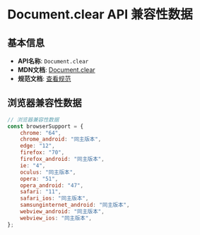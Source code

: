 # Document.clear API 兼容性数据

## 基本信息

- **API名称**: `Document.clear`
- **MDN文档**: [Document.clear](https://developer.mozilla.org/docs/Web/API/Document/clear)
- **规范文档**: [查看规范](https://html.spec.whatwg.org/multipage/obsolete.html#dom-document-clear)

## 浏览器兼容性数据

```javascript
// 浏览器兼容性数据
const browserSupport = {
    chrome: "64",
    chrome_android: "同主版本",
    edge: "12",
    firefox: "70",
    firefox_android: "同主版本",
    ie: "4",
    oculus: "同主版本",
    opera: "51",
    opera_android: "47",
    safari: "11",
    safari_ios: "同主版本",
    samsunginternet_android: "同主版本",
    webview_android: "同主版本",
    webview_ios: "同主版本",
};

```

